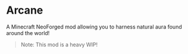 # Arcane

A Minecraft NeoForged mod allowing you to harness natural aura found around the world!

> Note: This mod is a heavy WIP!
